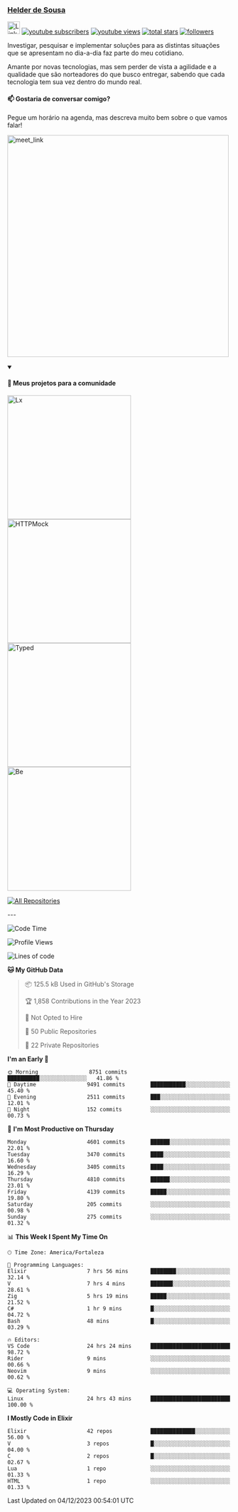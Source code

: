 <p align="left">
<a href="https://github.com/andridus">
    <h3>Helder de Sousa</h3></a>
</p>


<p align="left">
 <a href="https://linkedin.com/in/helder-de-sousa">
    <img height="28px" alt="Linkedin" title="Helder de Sousa" src="https://img.shields.io/badge/-linkedin-blue?style=flat-square&logo=Linkedin&logoColor=white&link=https://www.linkedin.com/in/helder-de-sousa""/></a>
  <a href="https://www.youtube.com/@vocedesenvolvedor?sub_confirmation=1">
    <img alt="youtube subscribers" title="Inscreva-se no canal Você, desenvolvedor" src="https://custom-icon-badges.demolab.com/youtube/channel/subscribers/UCh-qOj_p5CY_AfuR7fEYbwA?color=%23E05D44&label=V0CÊ,%20 DESENVOLVEDOR&logo=video&logoColor=white&style=for-the-badge&labelColor=CE4630""/></a>
  <a href="https://www.youtube.com/@vocedesenvolvedor">
    <img alt="youtube views" title="YouTube Visualizações" src="https://custom-icon-badges.demolab.com/youtube/channel/views/UCh-qOj_p5CY_AfuR7fEYbwA?color=%23E1AD0E&logo=video&logoColor=white&style=for-the-badge&labelColor=C79600"/></a>
  <a href="https://github.com/andridus?tab=repositories&sort=stargazers">
    <img alt="total stars" title="Total de Estrelas no GitHub" src="https://custom-icon-badges.demolab.com/github/stars/andridus?color=55960c&style=for-the-badge&labelColor=488207&logo=star"/></a>
  <a href="https://github.com/andridus?tab=followers">
    <img alt="followers" title="Siga-me on Github" src="https://custom-icon-badges.demolab.com/github/followers/andridus?color=236ad3&labelColor=1155ba&style=for-the-badge&logo=person-add&label=Follow&logoColor=white"/></a>
</p>

<p align="left">
 Investigar, pesquisar e implementar soluções para as distintas situações que se apresentam no dia-a-dia faz parte do meu cotidiano.

Amante por novas tecnologias, mas sem perder de vista a agilidade e a qualidade que são norteadores do que busco entregar, sabendo que cada tecnologia tem sua vez dentro do mundo real.
</p>

#### 📫 Gostaria de conversar comigo?

Pegue um horário na agenda, mas descreva muito bem sobre o que vamos falar!

<a href="https://calendly.com/andridus/30min" target="_blank"><img width="498" alt="meet_link" src="https://user-images.githubusercontent.com/15426564/144297439-f530f383-e73e-41e0-9914-a9b7d3f432e5.png"></a>


<details open>
  <summary><h4>📘 Meus projetos para a comunidade</h4></summary>

  <p align="left">
    <a href="https://github.com/andridus/lx"><img width="278" src="https://denvercoder1-github-readme-stats.vercel.app/api/pin/?username=andridus&repo=lx&theme=default&show_icons=true" alt="Lx"></a>
    <a href="https://github.com/andridus/httpmock"><img width="278" src="https://denvercoder1-github-readme-stats.vercel.app/api/pin/?username=andridus&repo=httpmock&theme=default&show_icons=true" alt="HTTPMock"></a>
    <a href="https://github.com/andridus/typed"><img width="278" src="https://denvercoder1-github-readme-stats.vercel.app/api/pin/?username=andridus&repo=typed&theme=default&show_icons=true" alt="Typed"></a>
    <a href="https://github.com/andridus/bee"><img width="278" src="https://denvercoder1-github-readme-stats.vercel.app/api/pin/?username=andridus&repo=bee&theme=default&show_icons=true" alt="Be"></a>

  </p>

  <a href="https://github.com/andridus?tab=repositories&sort=stargazers"><img alt="All Repositories" title="All Repositories" src="https://custom-icon-badges.demolab.com/badge/-Clique%20aqui%20para%20todos%20os%20meus%20repos-efefef?style=for-the-badge&logoColor=black&logo=repo"/></a>
</details>
---

<!--START_SECTION:waka-->
![Code Time](http://img.shields.io/badge/Code%20Time-1%2C417%20hrs%2048%20mins-blue)

![Profile Views](http://img.shields.io/badge/Profile%20Views-0-blue)

![Lines of code](https://img.shields.io/badge/From%20Hello%20World%20I%27ve%20Written-10.5%20million%20lines%20of%20code-blue)

**🐱 My GitHub Data** 

> 📦 125.5 kB Used in GitHub's Storage 
 > 
> 🏆 1,858 Contributions in the Year 2023
 > 
> 🚫 Not Opted to Hire
 > 
> 📜 50 Public Repositories 
 > 
> 🔑 22 Private Repositories 
 > 
**I'm an Early 🐤** 

```text
🌞 Morning                8751 commits        ██████████░░░░░░░░░░░░░░░   41.86 % 
🌆 Daytime                9491 commits        ███████████░░░░░░░░░░░░░░   45.40 % 
🌃 Evening                2511 commits        ███░░░░░░░░░░░░░░░░░░░░░░   12.01 % 
🌙 Night                  152 commits         ░░░░░░░░░░░░░░░░░░░░░░░░░   00.73 % 
```
📅 **I'm Most Productive on Thursday** 

```text
Monday                   4601 commits        ██████░░░░░░░░░░░░░░░░░░░   22.01 % 
Tuesday                  3470 commits        ████░░░░░░░░░░░░░░░░░░░░░   16.60 % 
Wednesday                3405 commits        ████░░░░░░░░░░░░░░░░░░░░░   16.29 % 
Thursday                 4810 commits        ██████░░░░░░░░░░░░░░░░░░░   23.01 % 
Friday                   4139 commits        █████░░░░░░░░░░░░░░░░░░░░   19.80 % 
Saturday                 205 commits         ░░░░░░░░░░░░░░░░░░░░░░░░░   00.98 % 
Sunday                   275 commits         ░░░░░░░░░░░░░░░░░░░░░░░░░   01.32 % 
```


📊 **This Week I Spent My Time On** 

```text
🕑︎ Time Zone: America/Fortaleza

💬 Programming Languages: 
Elixir                   7 hrs 56 mins       ████████░░░░░░░░░░░░░░░░░   32.14 % 
V                        7 hrs 4 mins        ███████░░░░░░░░░░░░░░░░░░   28.61 % 
Zig                      5 hrs 19 mins       █████░░░░░░░░░░░░░░░░░░░░   21.52 % 
C#                       1 hr 9 mins         █░░░░░░░░░░░░░░░░░░░░░░░░   04.72 % 
Bash                     48 mins             █░░░░░░░░░░░░░░░░░░░░░░░░   03.29 % 

🔥 Editors: 
VS Code                  24 hrs 24 mins      █████████████████████████   98.72 % 
Rider                    9 mins              ░░░░░░░░░░░░░░░░░░░░░░░░░   00.66 % 
Neovim                   9 mins              ░░░░░░░░░░░░░░░░░░░░░░░░░   00.62 % 

💻 Operating System: 
Linux                    24 hrs 43 mins      █████████████████████████   100.00 % 
```

**I Mostly Code in Elixir** 

```text
Elixir                   42 repos            ██████████████░░░░░░░░░░░   56.00 % 
V                        3 repos             █░░░░░░░░░░░░░░░░░░░░░░░░   04.00 % 
C                        2 repos             █░░░░░░░░░░░░░░░░░░░░░░░░   02.67 % 
Lua                      1 repo              ░░░░░░░░░░░░░░░░░░░░░░░░░   01.33 % 
HTML                     1 repo              ░░░░░░░░░░░░░░░░░░░░░░░░░   01.33 % 
```




 Last Updated on 04/12/2023 00:54:01 UTC
<!--END_SECTION:waka-->
